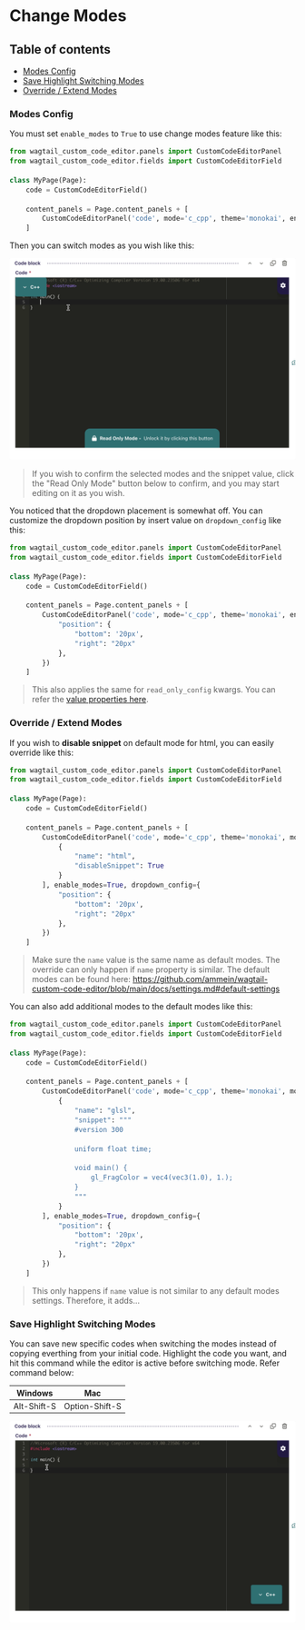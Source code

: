 # Change Modes

## Table of contents
- [Modes Config](https://github.com/ammein/wagtail-custom-code-editor/blob/main/docs/options.md#modes-config)
- [Save Highlight Switching Modes](https://github.com/ammein/wagtail-custom-code-editor/blob/main/docs/options.md#save-highlight-switching-modes)
- [Override / Extend Modes](https://github.com/ammein/wagtail-custom-code-editor/blob/main/docs/options.md#override--extend-modes)

### Modes Config
You must set `enable_modes` to `True` to use change modes feature like this:
```python
from wagtail_custom_code_editor.panels import CustomCodeEditorPanel
from wagtail_custom_code_editor.fields import CustomCodeEditorField

class MyPage(Page):
    code = CustomCodeEditorField()

    content_panels = Page.content_panels + [
        CustomCodeEditorPanel('code', mode='c_cpp', theme='monokai', enable_modes=True)
    ]
```

Then you can switch modes as you wish like this:

![Enable Modes](https://raw.githubusercontent.com/ammein/wagtail-custom-code-editor/refs/heads/main/docs/enable_modes.gif)

> If you wish to confirm the selected modes and the snippet value, click the "Read Only Mode" button below to confirm, and you may start editing on it as you wish.

You noticed that the dropdown placement is somewhat off. You can customize the dropdown position  by insert value on `dropdown_config` like this:
```python
from wagtail_custom_code_editor.panels import CustomCodeEditorPanel
from wagtail_custom_code_editor.fields import CustomCodeEditorField

class MyPage(Page):
    code = CustomCodeEditorField()

    content_panels = Page.content_panels + [
        CustomCodeEditorPanel('code', mode='c_cpp', theme='monokai', enable_modes=True, dropdown_config={
            "position": {
                "bottom": '20px',
                "right": "20px"
            },
        })
    ]
```
> This also applies the same for `read_only_config` kwargs. You can refer the [value properties here](https://github.com/ammein/wagtail-custom-code-editor/blob/main/docs/options.md#default-options).

### Override / Extend Modes
If you wish to **disable snippet** on default mode for html, you can easily override like this:
```python
from wagtail_custom_code_editor.panels import CustomCodeEditorPanel
from wagtail_custom_code_editor.fields import CustomCodeEditorField

class MyPage(Page):
    code = CustomCodeEditorField()

    content_panels = Page.content_panels + [
        CustomCodeEditorPanel('code', mode='c_cpp', theme='monokai', modes=[
            {
                "name": "html",
                "disableSnippet": True
            }
        ], enable_modes=True, dropdown_config={
            "position": {
                "bottom": '20px',
                "right": "20px"
            },
        })
    ]
```
> Make sure the `name` value is the same name as default modes. The override can only happen if `name` property is similar. The default modes can be found here: https://github.com/ammein/wagtail-custom-code-editor/blob/main/docs/settings.md#default-settings

You can also add additional modes to the default modes like this:
```python
from wagtail_custom_code_editor.panels import CustomCodeEditorPanel
from wagtail_custom_code_editor.fields import CustomCodeEditorField

class MyPage(Page):
    code = CustomCodeEditorField()

    content_panels = Page.content_panels + [
        CustomCodeEditorPanel('code', mode='c_cpp', theme='monokai', modes=[
            {
                "name": "glsl",
                "snippet": """
                #version 300
                
                uniform float time;
                
                void main() {
                    gl_FragColor = vec4(vec3(1.0), 1.);
                }
                """
            }
        ], enable_modes=True, dropdown_config={
            "position": {
                "bottom": '20px',
                "right": "20px"
            },
        })
    ]
```
> This only happens if `name` value is not similar to any default modes settings. Therefore, it adds...

### Save Highlight Switching Modes
You can save new specific codes when switching the modes instead of copying everthing from your initial code. Highlight the code you want, and hit this command while the editor is active before switching mode. Refer command below:

| Windows     | Mac            |
|-------------|----------------|
| Alt-Shift-S | Option-Shift-S |

![Save Modes](https://raw.githubusercontent.com/ammein/wagtail-custom-code-editor/refs/heads/main/docs/save_modes.gif)
